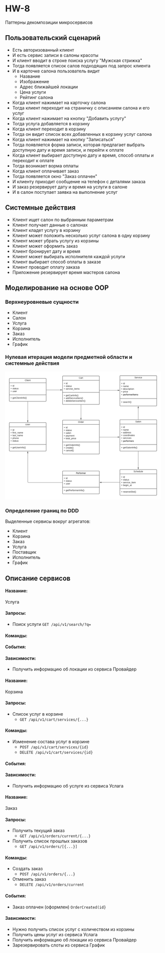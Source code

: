 # HW-8
Паттерны декомпозиции микросервисов

## Пользовательский сценарий
- Есть авторизованный клиент
- И есть сервис записи в салоны  красоты
- И клиент вводит в строке поиска услугу "Мужская стрижка"
- Тогда появляется список салов подходящих под запрос клиента
- И в карточке салона пользователь видит 
    - Название
    - Изображение
    - Адрес ближайшей локации
    - Цена услуги
    - Рейтинг салона
- Когда клиент нажимает на карточку салона
- Тогда клиент переходит на страничку с описанием салона и его услуг
- Когда клиент нажимает на кнопку "Добавить услугу"
- Тогда услуга добавляется в корзину
- Когда клиент переходит в корзину
- Тогда он видит список всех добавленных в корзину услуг салона
- Когда клиент нажимает на кнопку "Записаться"
- Тогда появляется форма записи, которая предлагает выбрать доступную дату и время записи, и перейти к оплате
- Когда клиент выбирает доступную дату и время, способ оплаты и переходит к оплате
- Тогда возникает ворма оплаты
- Когда клиент оплачивает заказ 
- Тогда появляется окно "Заказ оплачен"
- И клиенту приходит сообщение на телефон с деталями заказа
- И заказ резервирует дату и время на услуги в салоне
- И в салон поступает заявка на выполнение услуг

## Системные действия
- Клиент ищет салон по выбранным параметрам
- Клиент получает данные о салонах
- Клиент кладет услугу в корзину
- Клиент может положить несколько услуг салона в одну корзину
- Клиент может убрать услугу из корзины
- Клиент может оформить заказ
- Клиент бронирует дату и время 
- Клиент может выбирать исполнителя каждой услуги
- Клиент выбирает способ оплаты в заказе
- Клиент проводит оплату заказа
- Приложение резервирует время мастеров салона

## Моделирование на основе OOP
### Верхнеуровневые сущности
- Клиент
- Салон
- Услуга
- Корзина
- Заказ
- Исполнитель
- График

### Нулевая итерация модели предметной области и системные действия
![Alt Text](images/hw-8-1-iter.png)

### Определение границ по DDD
Выделенные сервисы вокруг агрегатов:
- Клиент
- Корзина
- Заказ
- Услуга
- Поставщик
- Исполнитель
- График

## Описание сервисов

#### Название:
Услуга
#### Запросы:
- Поиск услуги `GET /api/v1/search/?q=`
#### Команды:
#### События:
#### Зависимости:
- Получить информацию об локации из сервиса Провайдер

#### Название:
Корзина
#### Запросы:
- Список услуг в корзине 
    - `GET /api/v1/cart/services/{...}`
#### Команды:
- Изменение состава услуг в корзине 
    - `POST /api/v1/cart/services/{id}`
    - `DELETE /api/v1/cart/services/{id}`
#### События:
#### Зависимости:
- Получить информацию об услуге из сервиса Услага

#### Название:
Заказ
#### Запросы:
- Получить текущий заказ 
    - `GET /api/v1/orders/current/{...}`
- Получить список прошлых заказов
    - `GET /api/v1/orders/[{...}]`
#### Команды:
- Создать заказ 
    - `POST /api/v1/orders/{...}`
- Отменить заказ 
    - `DELETE /api/v1/orders/current`
#### События:
- Заказ оплачен (оформлен) `OrderCreated(id}`
#### Зависимости:
- Нужно получить список услуг с количеством из корзины
- Получить цены услуг из сервиса Услага
- Получить информацию об локации из сервиса Провайдер
- Зарезервировать слоты из сервиса График
